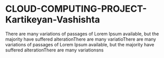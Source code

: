 # CLOUD-COMPUTING-PROJECT-Kartikeyan-Vashishta
There are many variations of passages of Lorem Ipsum available, but the majority have suffered alterationThere are many variatioThere are many variations of passages of Lorem Ipsum available, but the majority have suffered alterationThere are many variationsns

